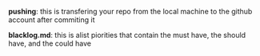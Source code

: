 **pushing**: this is transfering your repo from the local machine to the github account after commiting it

**blacklog.md**: this is  alist piorities that contain the must have, the should have, and the could have


